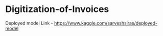 # Digitization-of-Invoices
Deployed model Link - https://www.kaggle.com/sarveshsiras/deployed-model
